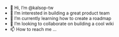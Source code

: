 - 👋 Hi, I’m @kalsop-tw
- 👀 I’m interested in building a great product team
- 🌱 I’m currently learning how to create a roadmap
- 💞️ I’m looking to collaborate on building a cool wiki
- 📫 How to reach me ...

<!---
kalsop-tw/kalsop-tw is a ✨ special ✨ repository because its `README.md` (this file) appears on your GitHub profile.
You can click the Preview link to take a look at your changes.
--->
